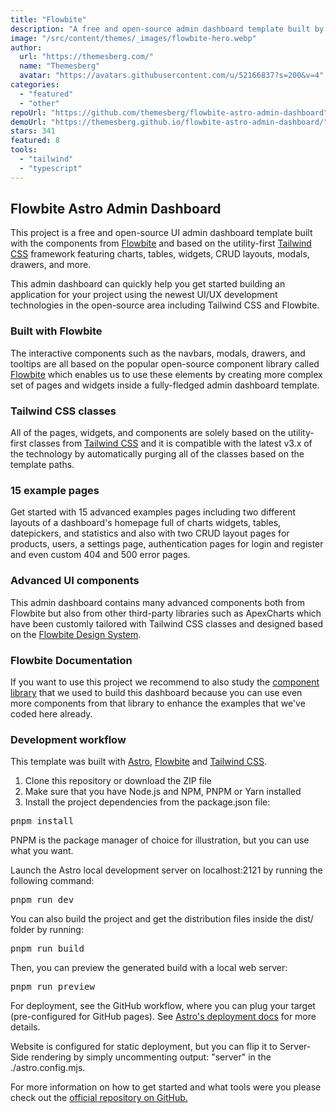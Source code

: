 ```yaml
---
title: "Flowbite"
description: "A free and open-source admin dashboard template built by the core Flowbite team that gives you access to UI components like charts, widgets, tables, CRUD layouts based on the Flowbite design system."
image: "/src/content/themes/_images/flowbite-hero.webp"
author:
  url: "https://themesberg.com/"
  name: "Themesberg"
  avatar: "https://avatars.githubusercontent.com/u/52166837?s=200&v=4"
categories:
  - "featured"
  - "other"
repoUrl: "https://github.com/themesberg/flowbite-astro-admin-dashboard"
demoUrl: "https://themesberg.github.io/flowbite-astro-admin-dashboard/"
stars: 341
featured: 8
tools:
  - "tailwind"
  - "typescript"
---
```


<h2>Flowbite Astro Admin Dashboard</h2>
<p>This project is a free and open-source UI admin dashboard template built with the components from <a
        href="https://flowbite.com">Flowbite</a> and based on the utility-first <a
        href="https://github.com/tailwindlabs/tailwindcss">Tailwind CSS</a> framework featuring charts, tables,
    widgets, CRUD layouts, modals, drawers, and more.</p>
<p>This admin dashboard can quickly help you get started building an application for your project using the newest UI/UX
    development technologies in the open-source area including Tailwind CSS and Flowbite.</p>
<h3>Built with Flowbite</h3>
<p>The interactive components such as the navbars, modals, drawers, and tooltips are all based on the popular
    open-source component library called <a href="https://github.com/themesberg/flowbite">Flowbite</a> which enables
    us to use these elements by creating more complex set of pages and widgets inside a fully-fledged admin dashboard
    template.</p>
<h3>Tailwind CSS classes</h3>
<p>All of the pages, widgets, and components are solely based on the utility-first classes from <a
        href="https://tailwindcss.com/">Tailwind CSS</a> and it is compatible with the latest v3.x of the technology
    by automatically purging all of the classes based on the template paths.</p>
<h3>15 example pages</h3>
<p>Get started with 15 advanced examples pages including two different layouts of a dashboard's homepage full of charts
    widgets, tables, datepickers, and statistics and also with two CRUD layout pages for products, users, a settings
    page, authentication pages for login and register and even custom 404 and 500 error pages.</p>
<h3>Advanced UI components</h3>
<p>This admin dashboard contains many advanced components both from Flowbite but also from other third-party libraries
    such as ApexCharts which have been customly tailored with Tailwind CSS classes and designed based on the <a
        href="https://flowbite.com/figma/">Flowbite Design System</a>.</p>
<h3>Flowbite Documentation</h3>
<p>If you want to use this project we recommend to also study the <a
        href="https://flowbite.com/docs/getting-started/quickstart/">component library</a> that we used to build this
    dashboard because you can use even more components from that library to enhance the examples that we've coded here
    already.</p>
<h3>Development workflow</h3>
<p>This template was built with <a href="https://astro.build/">Astro</a>, <a
        href="https://flowbite.com/">Flowbite</a> and <a href="https://tailwindcss.com/">Tailwind CSS</a>.</p>
<ol>
    <li>Clone this repository or download the ZIP file</li>
    <li>Make sure that you have Node.js and NPM, PNPM or Yarn installed</li>
    <li>Install the project dependencies from the package.json file:</li>
</ol>
<pre>pnpm install</pre>
<p>PNPM is the package manager of choice for illustration, but you can use what you want.</p>
<p>Launch the Astro local development server on localhost:2121 by running the following command:</p>
<pre>pnpm run dev</pre>
<p>You can also build the project and get the distribution files inside the dist/ folder by running:</p>
<pre>pnpm run build</pre>
<p>Then, you can preview the generated build with a local web server:</p>
<pre>pnpm run preview</pre>
<p>For deployment, see the GitHub workflow, where you can plug your target (pre-configured for GitHub pages). See <a
        href="https://docs.astro.build/en/guides/deploy">Astro's deployment docs</a> for more details.</p>
<p>Website is configured for static deployment, but you can flip it to Server-Side rendering by simply uncommenting
    output: "server" in the ./astro.config.mjs.</p>
<p>For more information on how to get started and what tools were you please check out the <a
        href="https://github.com/themesberg/flowbite-astro-admin-dashboard">official repository on GitHub.</a></p>
